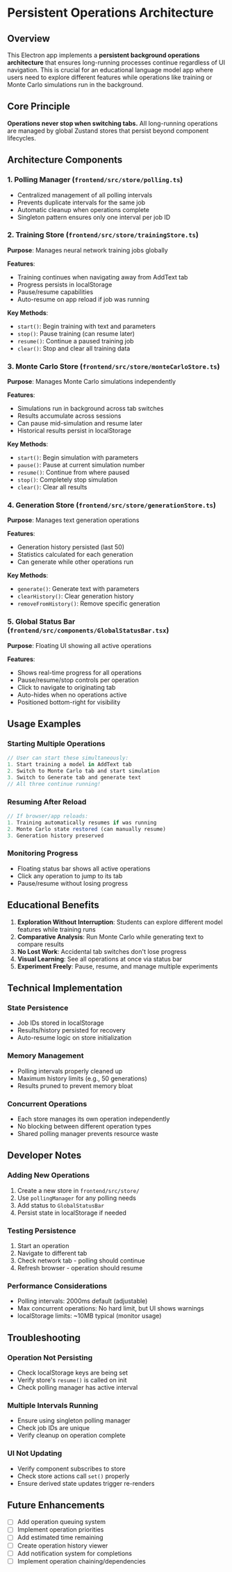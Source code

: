 # Persistent Operations Architecture

## Overview
This Electron app implements a **persistent background operations architecture** that ensures long-running processes continue regardless of UI navigation. This is crucial for an educational language model app where users need to explore different features while operations like training or Monte Carlo simulations run in the background.

## Core Principle
**Operations never stop when switching tabs.** All long-running operations are managed by global Zustand stores that persist beyond component lifecycles.

## Architecture Components

### 1. Polling Manager (`frontend/src/store/polling.ts`)
- Centralized management of all polling intervals
- Prevents duplicate intervals for the same job
- Automatic cleanup when operations complete
- Singleton pattern ensures only one interval per job ID

### 2. Training Store (`frontend/src/store/trainingStore.ts`)
**Purpose**: Manages neural network training jobs globally

**Features**:
- Training continues when navigating away from AddText tab
- Progress persists in localStorage
- Pause/resume capabilities
- Auto-resume on app reload if job was running

**Key Methods**:
- `start()`: Begin training with text and parameters
- `stop()`: Pause training (can resume later)
- `resume()`: Continue a paused training job
- `clear()`: Stop and clear all training data

### 3. Monte Carlo Store (`frontend/src/store/monteCarloStore.ts`)
**Purpose**: Manages Monte Carlo simulations independently

**Features**:
- Simulations run in background across tab switches
- Results accumulate across sessions
- Can pause mid-simulation and resume later
- Historical results persist in localStorage

**Key Methods**:
- `start()`: Begin simulation with parameters
- `pause()`: Pause at current simulation number
- `resume()`: Continue from where paused
- `stop()`: Completely stop simulation
- `clear()`: Clear all results

### 4. Generation Store (`frontend/src/store/generationStore.ts`)
**Purpose**: Manages text generation operations

**Features**:
- Generation history persisted (last 50)
- Statistics calculated for each generation
- Can generate while other operations run

**Key Methods**:
- `generate()`: Generate text with parameters
- `clearHistory()`: Clear generation history
- `removeFromHistory()`: Remove specific generation

### 5. Global Status Bar (`frontend/src/components/GlobalStatusBar.tsx`)
**Purpose**: Floating UI showing all active operations

**Features**:
- Shows real-time progress for all operations
- Pause/resume/stop controls per operation
- Click to navigate to originating tab
- Auto-hides when no operations active
- Positioned bottom-right for visibility

## Usage Examples

### Starting Multiple Operations
```javascript
// User can start these simultaneously:
1. Start training a model in AddText tab
2. Switch to Monte Carlo tab and start simulation
3. Switch to Generate tab and generate text
// All three continue running!
```

### Resuming After Reload
```javascript
// If browser/app reloads:
1. Training automatically resumes if was running
2. Monte Carlo state restored (can manually resume)
3. Generation history preserved
```

### Monitoring Progress
- Floating status bar shows all active operations
- Click any operation to jump to its tab
- Pause/resume without losing progress

## Educational Benefits

1. **Exploration Without Interruption**: Students can explore different model features while training runs
2. **Comparative Analysis**: Run Monte Carlo while generating text to compare results
3. **No Lost Work**: Accidental tab switches don't lose progress
4. **Visual Learning**: See all operations at once via status bar
5. **Experiment Freely**: Pause, resume, and manage multiple experiments

## Technical Implementation

### State Persistence
- Job IDs stored in localStorage
- Results/history persisted for recovery
- Auto-resume logic on store initialization

### Memory Management
- Polling intervals properly cleaned up
- Maximum history limits (e.g., 50 generations)
- Results pruned to prevent memory bloat

### Concurrent Operations
- Each store manages its own operation independently
- No blocking between different operation types
- Shared polling manager prevents resource waste

## Developer Notes

### Adding New Operations
1. Create a new store in `frontend/src/store/`
2. Use `pollingManager` for any polling needs
3. Add status to `GlobalStatusBar`
4. Persist state in localStorage if needed

### Testing Persistence
1. Start an operation
2. Navigate to different tab
3. Check network tab - polling should continue
4. Refresh browser - operation should resume

### Performance Considerations
- Polling intervals: 2000ms default (adjustable)
- Max concurrent operations: No hard limit, but UI shows warnings
- localStorage limits: ~10MB typical (monitor usage)

## Troubleshooting

### Operation Not Persisting
- Check localStorage keys are being set
- Verify store's `resume()` is called on init
- Check polling manager has active interval

### Multiple Intervals Running
- Ensure using singleton polling manager
- Check job IDs are unique
- Verify cleanup on operation complete

### UI Not Updating
- Verify component subscribes to store
- Check store actions call `set()` properly
- Ensure derived state updates trigger re-renders

## Future Enhancements
- [ ] Add operation queuing system
- [ ] Implement operation priorities
- [ ] Add estimated time remaining
- [ ] Create operation history viewer
- [ ] Add notification system for completions
- [ ] Implement operation chaining/dependencies
